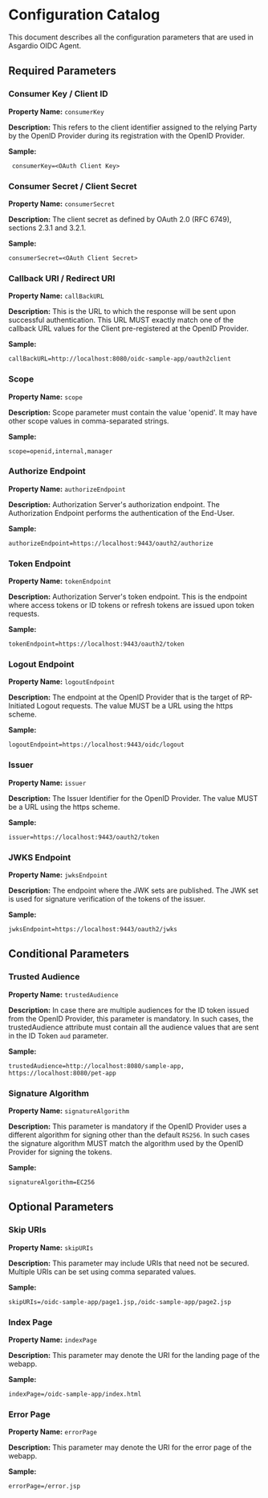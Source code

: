 # Configuration Catalog

This document describes all the configuration parameters that are used in Asgardio OIDC Agent.

## Required Parameters
### Consumer Key / Client ID
**Property Name:** `consumerKey`

**Description:** This refers to the client identifier assigned to the relying Party by the OpenID Provider during its
 registration with the OpenID Provider.
 
 **Sample:** 
 
```
 consumerKey=<OAuth Client Key>
```
 
### Consumer Secret / Client Secret
**Property Name:** `consumerSecret`

**Description:** The client secret as defined by OAuth 2.0 (RFC 6749), sections 2.3.1 and 3.2.1.

**Sample:** 

```
consumerSecret=<OAuth Client Secret>
```
 
 ### Callback URI / Redirect URI
**Property Name:** `callBackURL`
 
**Description:** This is the URL to which the response will be sent upon successful authentication. This URL
  MUST exactly match one of the callback URL values for the Client pre-registered at the OpenID Provider.

**Sample:** 

```
callBackURL=http://localhost:8080/oidc-sample-app/oauth2client
```

### Scope
 
**Property Name:** `scope`
 
**Description:** Scope parameter must contain the value 'openid'. It may have other scope values in comma-separated
  strings.

**Sample:** 

```
scope=openid,internal,manager
```

### Authorize Endpoint
**Property Name:** `authorizeEndpoint`
 
**Description:** Authorization Server's authorization endpoint. The Authorization Endpoint performs the authentication of
  the End-User.

**Sample:** 

```
authorizeEndpoint=https://localhost:9443/oauth2/authorize
```

### Token Endpoint
 
**Property Name:** `tokenEndpoint`
 
**Description:** Authorization Server's token endpoint. This is the endpoint where access tokens or ID tokens or
  refresh tokens are issued upon token requests.

**Sample:** 

```
tokenEndpoint=https://localhost:9443/oauth2/token
```

### Logout Endpoint
 
**Property Name:** `logoutEndpoint`
 
**Description:** The endpoint at the OpenID Provider that is the target of RP-Initiated Logout requests. The value MUST
  be a URL using the https scheme. 

**Sample:** 

```
logoutEndpoint=https://localhost:9443/oidc/logout
```

 ### Issuer
 
**Property Name:** `issuer`
 
**Description:** The Issuer Identifier for the OpenID Provider. The value MUST be a URL using the https scheme. 

**Sample:** 

```
issuer=https://localhost:9443/oauth2/token
```

### JWKS Endpoint
 
**Property Name:** `jwksEndpoint`
 
**Description:** The endpoint where the JWK sets are published. The JWK set is used for signature verification of the
  tokens of the issuer.

**Sample:** 

```
jwksEndpoint=https://localhost:9443/oauth2/jwks
```

## Conditional Parameters
### Trusted Audience
**Property Name:** `trustedAudience`
 
**Description:** In case there are multiple audiences for the ID token issued from the OpenID Provider, this parameter is
  mandatory. In such cases, the trustedAudience attribute must contain all the audience values that are sent in the
   ID Token `aud` parameter.

**Sample:** 

```
trustedAudience=http://localhost:8080/sample-app, https://localhost:8080/pet-app
```
### Signature Algorithm
**Property Name:** `signatureAlgorithm`
 
**Description:** This parameter is mandatory if the OpenID Provider uses a different algorithm for signing other than
  the default `RS256`. In such cases the signature algorithm MUST match the algorithm used by the OpenID Provider for
   signing the tokens.

**Sample:** 

```
signatureAlgorithm=EC256
```

## Optional Parameters

### Skip URIs

**Property Name:** `skipURIs`
 
**Description:** This parameter may include URIs that need not be secured. Multiple URIs can be set using comma separated
  values.

**Sample:** 

```
skipURIs=/oidc-sample-app/page1.jsp,/oidc-sample-app/page2.jsp
```

### Index Page

**Property Name:** `indexPage`
 
**Description:** This parameter may denote the URI for the landing page of the webapp.

**Sample:** 

```
indexPage=/oidc-sample-app/index.html
```
### Error Page

**Property Name:** `errorPage`
 
**Description:** This parameter may denote the URI for the error page of the webapp.

**Sample:** 

```
errorPage=/error.jsp
```
